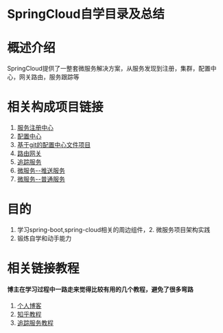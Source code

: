 # SpringCloud自学目录及总结
# 概述介绍
SpringCloud提供了一整套微服务解决方案，从服务发现到注册，集群，配置中心，网关路由，服务跟踪等

# 相关构成项目链接
1. [服务注册中心](https://github.com/caicai457614705/cloud-server)
2. [配置中心](https://github.com/caicai457614705/cloud-configer)
3. [基于git的配置中心文件项目](https://github.com/caicai457614705/config-file)
4. [路由网关](https://github.com/caicai457614705/cloud-zuul)
5. [追踪服务](https://github.com/caicai457614705/cloud-zipkin)
6. [微服务--推送服务](https://github.com/caicai457614705/service-notify)
7. [微服务--普通服务](https://github.com/caicai457614705/service-biz)


# 目的
1. 学习spring-boot,spring-cloud相关的周边组件，2. 微服务项目架构实践
3. 锻炼自学和动手能力

# 相关链接教程
#### 博主在学习过程中一路走来觉得比较有用的几个教程，避免了很多弯路
1. [个人博客](https://caicai457614705.github.io/)
2. [知乎教程](https://zhuanlan.zhihu.com/dreawer?author=forezp)
3. [追踪服务教程](https://yq.aliyun.com/articles/78128?utm_campaign=wenzhang&utm_medium=article&utm_source=QQ-qun&201758&utm_content=m_19862)
